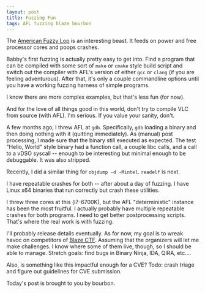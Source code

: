 ```yaml
---
layout: post
title: Fuzzing Fun
tags: AFL fuzzing blaze bourbon
---
```


The [American Fuzzy Lop](http://lcamtuf.coredump.cx/afl/) is an interesting beast. It feeds on power and free processor cores and poops crashes. 

Babby's first fuzzing is actually pretty easy to get into. Find a program that can be compiled with some sort of `make` or `cmake` style build script and switch out the compiler with AFL's version of either `gcc` or `clang` (if you are feeling adventurous). After that, it's only a couple commandline options until you have a working fuzzing harness of simple programs.

I know there are more complex examples, but that's less fun (for now).

And for the love of all things good in this world, don't try to compile VLC from source (with AFL). I'm serious. If you value your sanity, don't. 

A few months ago, I threw AFL at `gdb`. Specifically, `gdb` loading a binary and then doing nothing with it (quitting immediately). As (manual) post processing, I made sure that the binary still executed as expected. The test "Hello, World" style binary had a function call, a couple libc calls, and a call to a vDSO syscall -- enough to be interesting but minimal enough to be debuggable. It was also stripped.

Recently, I did a similar thing for `objdump -d -Mintel`. `readelf` is next.

I have repeatable crashes for both -- after about a day of fuzzing. I have Linux x64 binaries that run correctly but crash these utilities.

I threw three cores at this (i7-6700K), but the AFL "deterministic" instance has been the most fruitful. I actually probably have multiple repeatable crashes for both programs. I need to get better postprocessing scripts. That's where the real work is with fuzzing.

I'll probably release details eventually. As for now, my goal is to wreak havoc on competitors of [Blaze CTF](https://ctftime.org/ctf/129). Assuming that the organizers will let me make challenges. I know where some of them live, though, so I should be able to manage. Stretch goals: find bugs in Binary Ninja, IDA, QIRA, etc....

Also, is something like this impactful enough for a CVE? Todo: crash triage and figure out guidelines for CVE submission. 

Today's post is brought to you by bourbon. 
